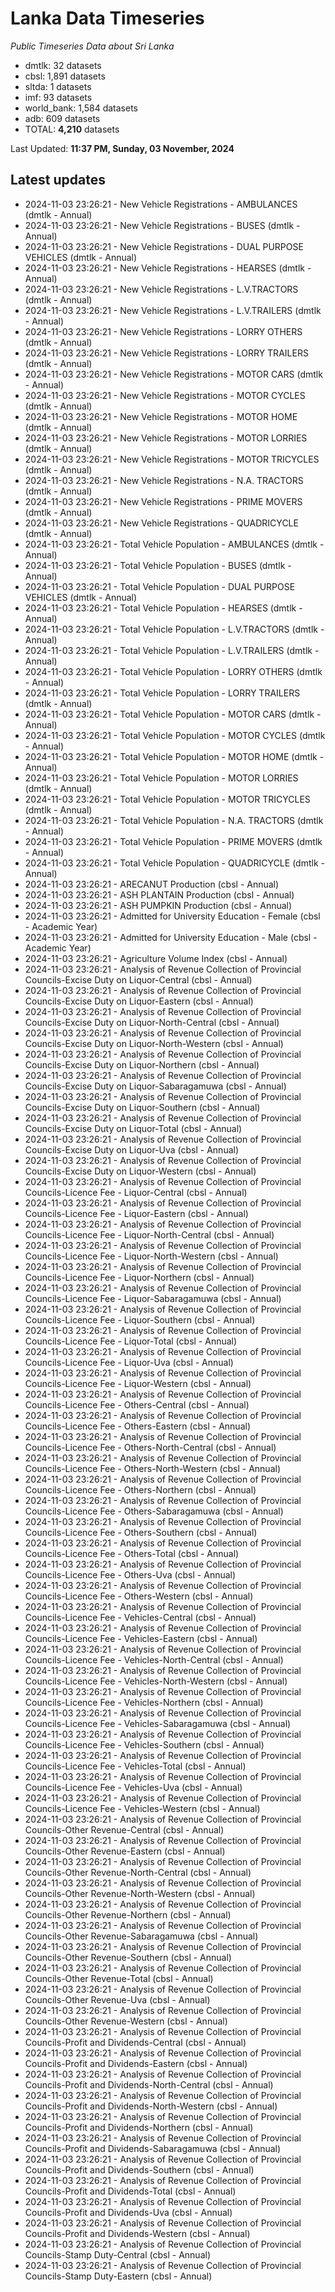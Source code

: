 # Lanka Data Timeseries
*Public Timeseries Data about Sri Lanka*

* dmtlk: 32 datasets
* cbsl: 1,891 datasets
* sltda: 1 datasets
* imf: 93 datasets
* world_bank: 1,584 datasets
* adb: 609 datasets
* TOTAL: **4,210** datasets

Last Updated: **11:37 PM, Sunday, 03 November, 2024**

## Latest updates

* 2024-11-03 23:26:21 - New Vehicle Registrations - AMBULANCES (dmtlk - Annual)
* 2024-11-03 23:26:21 - New Vehicle Registrations - BUSES (dmtlk - Annual)
* 2024-11-03 23:26:21 - New Vehicle Registrations - DUAL PURPOSE VEHICLES (dmtlk - Annual)
* 2024-11-03 23:26:21 - New Vehicle Registrations - HEARSES (dmtlk - Annual)
* 2024-11-03 23:26:21 - New Vehicle Registrations - L.V.TRACTORS (dmtlk - Annual)
* 2024-11-03 23:26:21 - New Vehicle Registrations - L.V.TRAILERS (dmtlk - Annual)
* 2024-11-03 23:26:21 - New Vehicle Registrations - LORRY OTHERS (dmtlk - Annual)
* 2024-11-03 23:26:21 - New Vehicle Registrations - LORRY TRAILERS (dmtlk - Annual)
* 2024-11-03 23:26:21 - New Vehicle Registrations - MOTOR CARS (dmtlk - Annual)
* 2024-11-03 23:26:21 - New Vehicle Registrations - MOTOR CYCLES (dmtlk - Annual)
* 2024-11-03 23:26:21 - New Vehicle Registrations - MOTOR HOME (dmtlk - Annual)
* 2024-11-03 23:26:21 - New Vehicle Registrations - MOTOR LORRIES (dmtlk - Annual)
* 2024-11-03 23:26:21 - New Vehicle Registrations - MOTOR TRICYCLES (dmtlk - Annual)
* 2024-11-03 23:26:21 - New Vehicle Registrations - N.A. TRACTORS (dmtlk - Annual)
* 2024-11-03 23:26:21 - New Vehicle Registrations - PRIME MOVERS (dmtlk - Annual)
* 2024-11-03 23:26:21 - New Vehicle Registrations - QUADRICYCLE (dmtlk - Annual)
* 2024-11-03 23:26:21 - Total Vehicle Population - AMBULANCES (dmtlk - Annual)
* 2024-11-03 23:26:21 - Total Vehicle Population - BUSES (dmtlk - Annual)
* 2024-11-03 23:26:21 - Total Vehicle Population - DUAL PURPOSE VEHICLES (dmtlk - Annual)
* 2024-11-03 23:26:21 - Total Vehicle Population - HEARSES (dmtlk - Annual)
* 2024-11-03 23:26:21 - Total Vehicle Population - L.V.TRACTORS (dmtlk - Annual)
* 2024-11-03 23:26:21 - Total Vehicle Population - L.V.TRAILERS (dmtlk - Annual)
* 2024-11-03 23:26:21 - Total Vehicle Population - LORRY OTHERS (dmtlk - Annual)
* 2024-11-03 23:26:21 - Total Vehicle Population - LORRY TRAILERS (dmtlk - Annual)
* 2024-11-03 23:26:21 - Total Vehicle Population - MOTOR CARS (dmtlk - Annual)
* 2024-11-03 23:26:21 - Total Vehicle Population - MOTOR CYCLES (dmtlk - Annual)
* 2024-11-03 23:26:21 - Total Vehicle Population - MOTOR HOME (dmtlk - Annual)
* 2024-11-03 23:26:21 - Total Vehicle Population - MOTOR LORRIES (dmtlk - Annual)
* 2024-11-03 23:26:21 - Total Vehicle Population - MOTOR TRICYCLES (dmtlk - Annual)
* 2024-11-03 23:26:21 - Total Vehicle Population - N.A. TRACTORS (dmtlk - Annual)
* 2024-11-03 23:26:21 - Total Vehicle Population - PRIME MOVERS (dmtlk - Annual)
* 2024-11-03 23:26:21 - Total Vehicle Population - QUADRICYCLE (dmtlk - Annual)
* 2024-11-03 23:26:21 - ARECANUT Production (cbsl - Annual)
* 2024-11-03 23:26:21 - ASH PLANTAIN Production (cbsl - Annual)
* 2024-11-03 23:26:21 - ASH PUMPKIN Production (cbsl - Annual)
* 2024-11-03 23:26:21 - Admitted for University Education - Female (cbsl - Academic Year)
* 2024-11-03 23:26:21 - Admitted for University Education - Male (cbsl - Academic Year)
* 2024-11-03 23:26:21 - Agriculture Volume Index (cbsl - Annual)
* 2024-11-03 23:26:21 - Analysis of Revenue Collection of Provincial Councils-Excise Duty on Liquor-Central (cbsl - Annual)
* 2024-11-03 23:26:21 - Analysis of Revenue Collection of Provincial Councils-Excise Duty on Liquor-Eastern (cbsl - Annual)
* 2024-11-03 23:26:21 - Analysis of Revenue Collection of Provincial Councils-Excise Duty on Liquor-North-Central (cbsl - Annual)
* 2024-11-03 23:26:21 - Analysis of Revenue Collection of Provincial Councils-Excise Duty on Liquor-North-Western (cbsl - Annual)
* 2024-11-03 23:26:21 - Analysis of Revenue Collection of Provincial Councils-Excise Duty on Liquor-Northern (cbsl - Annual)
* 2024-11-03 23:26:21 - Analysis of Revenue Collection of Provincial Councils-Excise Duty on Liquor-Sabaragamuwa (cbsl - Annual)
* 2024-11-03 23:26:21 - Analysis of Revenue Collection of Provincial Councils-Excise Duty on Liquor-Southern (cbsl - Annual)
* 2024-11-03 23:26:21 - Analysis of Revenue Collection of Provincial Councils-Excise Duty on Liquor-Total (cbsl - Annual)
* 2024-11-03 23:26:21 - Analysis of Revenue Collection of Provincial Councils-Excise Duty on Liquor-Uva (cbsl - Annual)
* 2024-11-03 23:26:21 - Analysis of Revenue Collection of Provincial Councils-Excise Duty on Liquor-Western (cbsl - Annual)
* 2024-11-03 23:26:21 - Analysis of Revenue Collection of Provincial Councils-Licence Fee - Liquor-Central (cbsl - Annual)
* 2024-11-03 23:26:21 - Analysis of Revenue Collection of Provincial Councils-Licence Fee - Liquor-Eastern (cbsl - Annual)
* 2024-11-03 23:26:21 - Analysis of Revenue Collection of Provincial Councils-Licence Fee - Liquor-North-Central (cbsl - Annual)
* 2024-11-03 23:26:21 - Analysis of Revenue Collection of Provincial Councils-Licence Fee - Liquor-North-Western (cbsl - Annual)
* 2024-11-03 23:26:21 - Analysis of Revenue Collection of Provincial Councils-Licence Fee - Liquor-Northern (cbsl - Annual)
* 2024-11-03 23:26:21 - Analysis of Revenue Collection of Provincial Councils-Licence Fee - Liquor-Sabaragamuwa (cbsl - Annual)
* 2024-11-03 23:26:21 - Analysis of Revenue Collection of Provincial Councils-Licence Fee - Liquor-Southern (cbsl - Annual)
* 2024-11-03 23:26:21 - Analysis of Revenue Collection of Provincial Councils-Licence Fee - Liquor-Total (cbsl - Annual)
* 2024-11-03 23:26:21 - Analysis of Revenue Collection of Provincial Councils-Licence Fee - Liquor-Uva (cbsl - Annual)
* 2024-11-03 23:26:21 - Analysis of Revenue Collection of Provincial Councils-Licence Fee - Liquor-Western (cbsl - Annual)
* 2024-11-03 23:26:21 - Analysis of Revenue Collection of Provincial Councils-Licence Fee - Others-Central (cbsl - Annual)
* 2024-11-03 23:26:21 - Analysis of Revenue Collection of Provincial Councils-Licence Fee - Others-Eastern (cbsl - Annual)
* 2024-11-03 23:26:21 - Analysis of Revenue Collection of Provincial Councils-Licence Fee - Others-North-Central (cbsl - Annual)
* 2024-11-03 23:26:21 - Analysis of Revenue Collection of Provincial Councils-Licence Fee - Others-North-Western (cbsl - Annual)
* 2024-11-03 23:26:21 - Analysis of Revenue Collection of Provincial Councils-Licence Fee - Others-Northern (cbsl - Annual)
* 2024-11-03 23:26:21 - Analysis of Revenue Collection of Provincial Councils-Licence Fee - Others-Sabaragamuwa (cbsl - Annual)
* 2024-11-03 23:26:21 - Analysis of Revenue Collection of Provincial Councils-Licence Fee - Others-Southern (cbsl - Annual)
* 2024-11-03 23:26:21 - Analysis of Revenue Collection of Provincial Councils-Licence Fee - Others-Total (cbsl - Annual)
* 2024-11-03 23:26:21 - Analysis of Revenue Collection of Provincial Councils-Licence Fee - Others-Uva (cbsl - Annual)
* 2024-11-03 23:26:21 - Analysis of Revenue Collection of Provincial Councils-Licence Fee - Others-Western (cbsl - Annual)
* 2024-11-03 23:26:21 - Analysis of Revenue Collection of Provincial Councils-Licence Fee - Vehicles-Central (cbsl - Annual)
* 2024-11-03 23:26:21 - Analysis of Revenue Collection of Provincial Councils-Licence Fee - Vehicles-Eastern (cbsl - Annual)
* 2024-11-03 23:26:21 - Analysis of Revenue Collection of Provincial Councils-Licence Fee - Vehicles-North-Central (cbsl - Annual)
* 2024-11-03 23:26:21 - Analysis of Revenue Collection of Provincial Councils-Licence Fee - Vehicles-North-Western (cbsl - Annual)
* 2024-11-03 23:26:21 - Analysis of Revenue Collection of Provincial Councils-Licence Fee - Vehicles-Northern (cbsl - Annual)
* 2024-11-03 23:26:21 - Analysis of Revenue Collection of Provincial Councils-Licence Fee - Vehicles-Sabaragamuwa (cbsl - Annual)
* 2024-11-03 23:26:21 - Analysis of Revenue Collection of Provincial Councils-Licence Fee - Vehicles-Southern (cbsl - Annual)
* 2024-11-03 23:26:21 - Analysis of Revenue Collection of Provincial Councils-Licence Fee - Vehicles-Total (cbsl - Annual)
* 2024-11-03 23:26:21 - Analysis of Revenue Collection of Provincial Councils-Licence Fee - Vehicles-Uva (cbsl - Annual)
* 2024-11-03 23:26:21 - Analysis of Revenue Collection of Provincial Councils-Licence Fee - Vehicles-Western (cbsl - Annual)
* 2024-11-03 23:26:21 - Analysis of Revenue Collection of Provincial Councils-Other Revenue-Central (cbsl - Annual)
* 2024-11-03 23:26:21 - Analysis of Revenue Collection of Provincial Councils-Other Revenue-Eastern (cbsl - Annual)
* 2024-11-03 23:26:21 - Analysis of Revenue Collection of Provincial Councils-Other Revenue-North-Central (cbsl - Annual)
* 2024-11-03 23:26:21 - Analysis of Revenue Collection of Provincial Councils-Other Revenue-North-Western (cbsl - Annual)
* 2024-11-03 23:26:21 - Analysis of Revenue Collection of Provincial Councils-Other Revenue-Northern (cbsl - Annual)
* 2024-11-03 23:26:21 - Analysis of Revenue Collection of Provincial Councils-Other Revenue-Sabaragamuwa (cbsl - Annual)
* 2024-11-03 23:26:21 - Analysis of Revenue Collection of Provincial Councils-Other Revenue-Southern (cbsl - Annual)
* 2024-11-03 23:26:21 - Analysis of Revenue Collection of Provincial Councils-Other Revenue-Total (cbsl - Annual)
* 2024-11-03 23:26:21 - Analysis of Revenue Collection of Provincial Councils-Other Revenue-Uva (cbsl - Annual)
* 2024-11-03 23:26:21 - Analysis of Revenue Collection of Provincial Councils-Other Revenue-Western (cbsl - Annual)
* 2024-11-03 23:26:21 - Analysis of Revenue Collection of Provincial Councils-Profit and Dividends-Central (cbsl - Annual)
* 2024-11-03 23:26:21 - Analysis of Revenue Collection of Provincial Councils-Profit and Dividends-Eastern (cbsl - Annual)
* 2024-11-03 23:26:21 - Analysis of Revenue Collection of Provincial Councils-Profit and Dividends-North-Central (cbsl - Annual)
* 2024-11-03 23:26:21 - Analysis of Revenue Collection of Provincial Councils-Profit and Dividends-North-Western (cbsl - Annual)
* 2024-11-03 23:26:21 - Analysis of Revenue Collection of Provincial Councils-Profit and Dividends-Northern (cbsl - Annual)
* 2024-11-03 23:26:21 - Analysis of Revenue Collection of Provincial Councils-Profit and Dividends-Sabaragamuwa (cbsl - Annual)
* 2024-11-03 23:26:21 - Analysis of Revenue Collection of Provincial Councils-Profit and Dividends-Southern (cbsl - Annual)
* 2024-11-03 23:26:21 - Analysis of Revenue Collection of Provincial Councils-Profit and Dividends-Total (cbsl - Annual)
* 2024-11-03 23:26:21 - Analysis of Revenue Collection of Provincial Councils-Profit and Dividends-Uva (cbsl - Annual)
* 2024-11-03 23:26:21 - Analysis of Revenue Collection of Provincial Councils-Profit and Dividends-Western (cbsl - Annual)
* 2024-11-03 23:26:21 - Analysis of Revenue Collection of Provincial Councils-Stamp Duty-Central (cbsl - Annual)
* 2024-11-03 23:26:21 - Analysis of Revenue Collection of Provincial Councils-Stamp Duty-Eastern (cbsl - Annual)